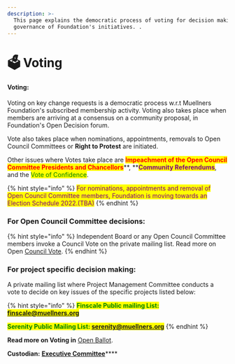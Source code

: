 ```yaml
---
description: >-
  This page explains the democratic process of voting for decision making
  governance of Foundation's initiatives. .
---
```


# 🗳 Voting

#### Voting:

Voting on key change requests is a democratic process w.r.t Muellners Foundation's subscribed membership activity. Voting also takes place when members are arriving at a consensus on a community proposal, in Foundation's Open Decision forum.

Vote also takes place when nominations, appointments, removals to Open Council Committees or **Right to Protest** are initiated.

Other issues where Votes take place are <mark style="color:red;">**Impeachment of the Open Council Committee Presidents and Chancellors**</mark>**, **<mark style="color:purple;">**Community Referendums**</mark>, and the <mark style="color:green;">Vote of Confidence</mark>.

{% hint style="info" %}
<mark style="color:purple;">For nominations, appointments and removal of Open Council Committee members, Foundation is moving towards an Election Schedule 2022.(TBA)</mark>&#x20;
{% endhint %}



### For Open Council Committee decisions:

{% hint style="info" %}
Independent Board or any Open Council Committee members invoke a Council Vote on the private mailing list. Read more on Open [Council Vote](open-council-vote.md).
{% endhint %}

### For project specific decision making:

A private mailing list where Project Management Committee conducts a vote to decide on key issues of the specific projects listed below:

{% hint style="info" %}
<mark style="color:green;">**Finscale Public mailing List: finscale@muellners.org**</mark>

<mark style="color:green;">**Serenity Public Mailing List:  serenity@muellners.org**</mark>
{% endhint %}

**Read more on Voting in** [Open Ballot](./).

**Custodian:** [**Executive Committee**](../executive-council.md)****


